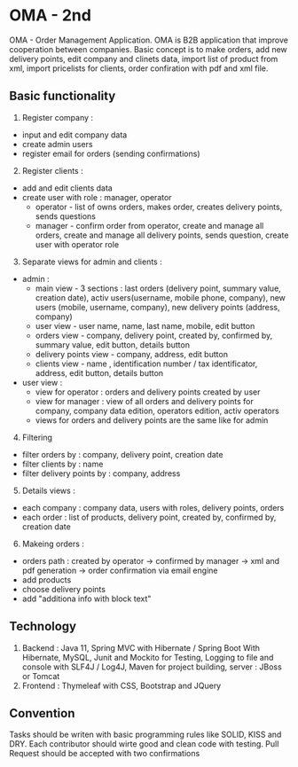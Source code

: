 # OMA - 2nd
OMA - Order Management Application. OMA is B2B application that improve cooperation between companies. Basic concept is to make orders, add new delivery points, edit company and clinets data, import list of product from xml, import pricelists for clients, order confiration with pdf and xml file.
## Basic functionality
1. Register company :
  * input and edit company data
  * create admin users
  * register email for orders (sending confirmations)
2. Register clients :
  * add and edit clients data
  * create user with role : manager, operator
    * operator - list of owns orders, makes order, creates delivery points, sends questions
    * manager - confirm order from operator, create and manage all orders, create and manage all delivery points, sends question, create user with operator role
3. Separate views for admin and clients :
  * admin :
    * main view - 3 sections : last orders (delivery point, summary value, creation date), activ users(username, mobile phone, company), new users (mobile, username, company), new delivery points (address, company)
    * user view - user name, name, last name, mobile, edit button
    * orders view - company, delivery point, created by, confirmed by, summary value, edit button, details button
    * delivery points view - company, address, edit button
    * clients view - name , identification number / tax identificator, address, edit button, details button
  * user view : 
    * view for operator : orders and delivery points created by user
    * view for manager : view of all orders and delivery points for company, company data edition, operators edition, activ operators
    * views for orders and delivery points are the same like for admin
4. Filtering 
  * filter orders by : company, delivery point, creation date
  * filter clients by : name
  * filter delivery points by : company, address
5. Details views :
  * each company : company data, users with roles, delivery points, orders
  * each order : list of products, delivery point, created by, confirmed by, creation date
6. Makeing orders : 
  * orders path : created by operator -> confirmed by manager -> xml and pdf generation -> order confirmation via email engine
  * add products
  * choose delivery points
  * add "additiona info with block text"
## Technology
1. Backend : Java 11, Spring MVC with Hibernate / Spring Boot With Hibernate, MySQL, Junit and Mockito for Testing, Logging to file and console with SLF4J / Log4J, Maven for project building, server : JBoss or Tomcat
2. Frontend : Thymeleaf with CSS, Bootstrap and JQuery
## Convention 
Tasks should be writen with basic programming rules like SOLID, KISS and DRY. Each contributor should wirte good and clean code with testing. Pull Request should be accepted with two confirmations
